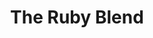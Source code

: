 ---
title: The Ruby Blend
description: A Ruby podcast focused on what’s happening in the Ruby development community. 
cover: the-ruby-blend.jpg
site: https://rubyblend.transistor.fm
episodes: https://rubyblend.transistor.fm/episodes
language: English
---